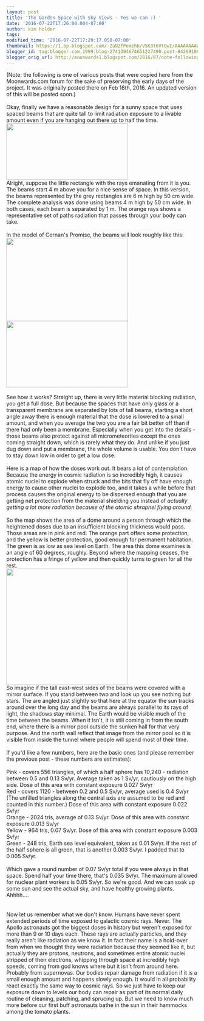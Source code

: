 ```yaml
---
layout: post
title: 'The Garden Space with Sky Views - Yes we can :) '
date: '2016-07-22T17:26:00.004-07:00'
author: kim holder
tags: 
modified_time: '2016-07-22T17:29:17.058-07:00'
thumbnail: https://1.bp.blogspot.com/-ZaN2fPomzhk/V5K3t6VtGwI/AAAAAAAAWK8/voXu4W0VVCsrVbt7Q2FNFWkcjxjopLX0ACK4B/s72-c/2016021600473756c271a9ce711.png
blogger_id: tag:blogger.com,1999:blog-2741304674651227490.post-8426910066198029829
blogger_orig_url: http://moonwards1.blogspot.com/2016/07/note-following-is-one-of-various-posts_21.html
---
```


(Note: the following is one of various posts that were copied here from the Moonwards.com forum for the sake of preserving the early days of the project. It was originally posted there on Feb 16th, 2016. An updated version of this will be posted soon.)  <br /><br />Okay, finally we have a reasonable design for a sunny space that uses spaced beams that are quite tall to limit radiation exposure to a livable amount even if you are hanging out there up to half the time.<br /><a href="http://1.bp.blogspot.com/-ZaN2fPomzhk/V5K3t6VtGwI/AAAAAAAAWK8/voXu4W0VVCsrVbt7Q2FNFWkcjxjopLX0ACK4B/s1600/2016021600473756c271a9ce711.png" imageanchor="1"><img border="0" height="148" src="https://1.bp.blogspot.com/-ZaN2fPomzhk/V5K3t6VtGwI/AAAAAAAAWK8/voXu4W0VVCsrVbt7Q2FNFWkcjxjopLX0ACK4B/s320/2016021600473756c271a9ce711.png" width="320" /></a><br />Alright, suppose the little rectangle with the rays emanating from it is you. The beams start 4 m above you for a nice sense of space. In this version, the beams represented by the grey rectangles are 6 m high by 50 cm wide. The complete analysis was done using beams 4 m high by 50 cm wide. In both cases, each beam is separated by 1 m. The orange rays shows a representative set of paths radiation that passes through your body can take.<br /><br />In the model of Cernan's Promise, the beams will look roughly like this:<br /><a href="http://3.bp.blogspot.com/-2P50_ixJmnI/V5K3yRWVGQI/AAAAAAAAWLE/xpb8tdHNj5YGZyE5ywwbBUwJ_Zg8tjAYgCK4B/s1600/2016021600542656c273420dd88.png" imageanchor="1"><img border="0" height="218" src="https://3.bp.blogspot.com/-2P50_ixJmnI/V5K3yRWVGQI/AAAAAAAAWLE/xpb8tdHNj5YGZyE5ywwbBUwJ_Zg8tjAYgCK4B/s320/2016021600542656c273420dd88.png" width="320" /></a><br /><a href="http://3.bp.blogspot.com/-Dpe7VIj5d6U/V5K30bixLRI/AAAAAAAAWLM/WZOJPeMpOqALeHKr3sAf6sMsCLJjy5KgACK4B/s1600/2016021600545656c2736007bf0.png" imageanchor="1"><img border="0" height="174" src="https://3.bp.blogspot.com/-Dpe7VIj5d6U/V5K30bixLRI/AAAAAAAAWLM/WZOJPeMpOqALeHKr3sAf6sMsCLJjy5KgACK4B/s320/2016021600545656c2736007bf0.png" width="320" /></a><br /><br />See how it works? Straight up, there is very little material blocking radiation, you get a full dose. But because the spaces that have only glass or a transparent membrane are separated by lots of tall beams, starting a short angle away there is enough material that the dose is lowered to a small amount, and when you average the two you are a fair bit better off than if there had only been a membrane. Especially when you get into the details - those beams also protect against all micrometeorites except the ones coming straight down, which is rarely what they do. And unlike if you just dug down and put a membrane, the whole volume is usable. You don't have to stay down low in order to get a low dose.<br /><br />Here is a map of how the doses work out. It bears a lot of contemplation. Because the energy in cosmic radiation is so incredibly high, it causes atomic nuclei to explode when struck and the bits that fly off have enough energy to cause other nuclei to explode too, and it takes a while before that process causes the original energy to be dispersed enough that you are getting net protection from the material shielding you instead of <i>actually getting a lot more radiation because of the atomic shrapnel flying around.</i><br /><br />So the map shows the area of a dome around a person through which the heightened doses due to an insufficient blocking thickness would pass. Those areas are in pink and red. The orange part offers some protection, and the yellow is better protection, good enough for permanent habitation. The green is as low as sea level on Earth. The area this dome examines is an angle of 60 degrees, roughly. Beyond where the mapping ceases, the protection has a fringe of yellow and then quickly turns to green for all the rest.<br /><a href="http://2.bp.blogspot.com/-vbgP4QWwt5Y/V5K32NXhIiI/AAAAAAAAWLU/XhAv4c3Tsscd-OfcrRHmSUxXPuWvullAACK4B/s1600/2016021601221356c279c5360e8.png" imageanchor="1"><img border="0" height="304" src="https://2.bp.blogspot.com/-vbgP4QWwt5Y/V5K32NXhIiI/AAAAAAAAWLU/XhAv4c3Tsscd-OfcrRHmSUxXPuWvullAACK4B/s320/2016021601221356c279c5360e8.png" width="320" /></a><br />So imagine if the tall east-west sides of the beams were covered with a mirror surface. If you stand between two and look up you see nothing but stars. The are angled just slightly so that here at the equator the sun tracks around over the long day and the beams are always parallel to its rays of light, the shadows stay minimal. The Earth would be visible much of the time between the beams. When it isn't, it is still coming in from the south end, where there is a mirror pool outside the sunken hall for that very purpose. And the north wall reflect that image from the mirror pool so it is visible from inside the tunnel where people will spend most of their time.<br /><br />If you'd like a few numbers, here are the basic ones (and please remember the previous post - these numbers are estimates):<br /><br />Pink - covers 556 triangles, of which a half sphere has 10,240 - radiation between 0.5 and 0.13 Sv/yr. Average taken as 1 Sv/yr, cautiously on the high side. Dose of this area with constant exposure 0.027 Sv/yr<br />Red - covers 1120 - between 0.2 and 0.5 Sv/yr, average used is 0.4 Sv/yr (The unfilled triangles along the central axis are assumed to be red and counted in this number.) Dose of this area with constant exposure 0.022 Sv/yr<br />Orange - 2024 tris, average of 0.13 Sv/yr. Dose of this area with constant exposure 0.013 Sv/yr<br />Yellow - 964 tris, 0.07 Sv/yr. Dose of this area with constant exposure 0.003 Sv/yr<br />Green - 248 tris, Earth sea level equivalent, taken as 0.01 Sv/yr. If the rest of the half sphere is all green, that is another 0.003 Sv/yr. I padded that to 0.005 Sv/yr.<br /><br />Which gave a round number of 0.07 Sv/yr total if you were always in that space. Spend half your time there, that's 0.035 Sv/yr. The maximum allowed for nuclear plant workers is 0.05 Sv/yr. So we're good. And we can soak up some sun and see the actual sky, and have healthy growing plants. Ahhhh....<br /><br /><br />Now let us remember what we don't know. Humans have never spent extended periods of time exposed to galactic cosmic rays. Never. The Apollo astronauts got the biggest doses in history but weren't exposed for more than 9 or 10 days each. These rays are actually particles, and they really aren't like radiation as we know it. In fact their name is a hold-over from when we thought they were radiation because they seemed like it, but actually they are protons, neutrons, and sometimes entire atomic nuclei stripped of their electrons, whipping through space at incredibly high speeds, coming from god knows where but it isn't from around here. Probably from supernovas. Our bodies repair damage from radiation if it is a small enough amount and happens slowly enough. It would in all probability react exactly the same way to cosmic rays. So we just have to keep our exposure down to levels our body can repair as part of its normal daily routine of cleaning, patching, and sprucing up. But we need to know much more before our first buff astronauts bathe in the sun in their hammocks among the tomato plants.<br />